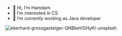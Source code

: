 - 👋 Hi, I’m Hamdam
- 👀 I’m interested in CS
- 🌱 I’m currently working as Java developer

<!---
Hamdam23/Hamdam23 is a ✨ special ✨ repository because its `README.md` (this file) appears on your GitHub profile.
You can click the Preview link to take a look at your changes.
--->

![eberhard-grossgasteiger-QNBbeVGHyKI-unsplash](https://user-images.githubusercontent.com/90045606/184682276-c488d703-db1e-4562-9628-e88b8cd422a3.jpg)
